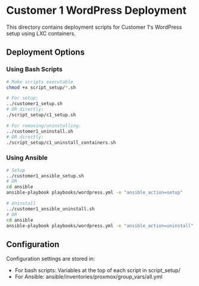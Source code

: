 # Customer 1 WordPress Deployment

This directory contains deployment scripts for Customer 1's WordPress setup using LXC containers.

## Deployment Options

### Using Bash Scripts

```bash
# Make scripts executable
chmod +x script_setup/*.sh

# For setup:
../customer1_setup.sh
# OR directly:
./script_setup/c1_setup.sh

# For removing/uninstalling:
../customer1_uninstall.sh
# OR directly:
./script_setup/c1_uninstall_containers.sh
```

### Using Ansible

```bash
# Setup
../customer1_ansible_setup.sh
# OR
cd ansible
ansible-playbook playbooks/wordpress.yml -e "ansible_action=setup"

# Uninstall
../customer1_ansible_uninstall.sh
# OR
cd ansible
ansible-playbook playbooks/wordpress.yml -e "ansible_action=uninstall"
```

## Configuration

Configuration settings are stored in:
- For bash scripts: Variables at the top of each script in script_setup/
- For Ansible: ansible/inventories/proxmox/group_vars/all.yml
